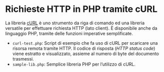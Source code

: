# Richieste HTTP in PHP tramite cURL

La libreria [cURL](https://curl.haxx.se) è uno strumento da riga di comando ed una libreria versatile per effettuare richiesta HTTP (lato client).
È disponibile anche da linguaggio PHP, tramite delle funzioni imperative semplificate.

* ```curl-test.php```: Script di esempio che fa uso di cURL per scaricare una risorsa remota tramite HTTP. Il codice di risposta (_HTTP status code_) viene estratto e visualizzato, assieme al numero di byte del documento trasmessi.
* ```sample-lib.php```: Semplice libreria PHP per l’utilizzo di cURL.
